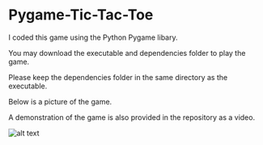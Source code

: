 # Pygame-Tic-Tac-Toe

I coded this game using the Python Pygame libary.

You may download the executable and dependencies folder to play the game.

Please keep the dependencies folder in the same directory as the executable.

Below is a picture of the game.

A demonstration of the game is also provided in the repository as a video.


![alt text](https://github.com/danialesaid/Personal-Projects-Pygame-Tic-Tac-Toe/blob/master/picture%20of%20game.png)